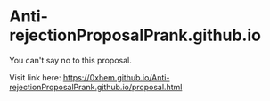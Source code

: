 # Anti-rejectionProposalPrank.github.io
You can't say no to this proposal.                                                                                                                                       

Visit link here: https://0xhem.github.io/Anti-rejectionProposalPrank.github.io/proposal.html